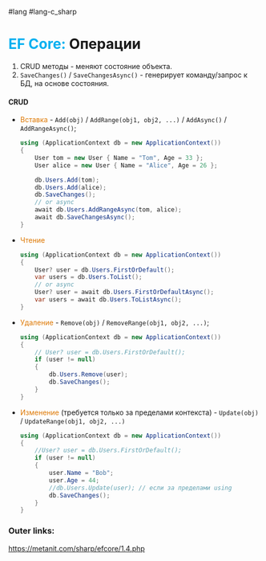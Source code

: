 #lang #lang-c_sharp

# <font color="#00b0f0">EF Core:</font> Операции

1. CRUD методы - меняют состояние объекта.
2. `SaveChanges()` / `SaveChangesAsync()` - генерирует команду/запрос к БД, на основе состояния.

#### CRUD
- <font color="#de7802">Вставка</font> - `Add(obj)` / `AddRange(obj1, obj2, ...)` / `AddAsync()` / `AddRangeAsync()`;
	```csharp
	using (ApplicationContext db = new ApplicationContext())
	{
	    User tom = new User { Name = "Tom", Age = 33 };
	    User alice = new User { Name = "Alice", Age = 26 };

	    db.Users.Add(tom);
	    db.Users.Add(alice);
	    db.SaveChanges();
		// or async
		await db.Users.AddRangeAsync(tom, alice);
	    await db.SaveChangesAsync();
	}
	```

- <font color="#de7802">Чтение</font>
	```csharp
	using (ApplicationContext db = new ApplicationContext())
	{
		User? user = db.Users.FirstOrDefault();
	    var users = db.Users.ToList();
	    // or async
	    User? user = await db.Users.FirstOrDefaultAsync();
	    var users = await db.Users.ToListAsync();
	}
	```

- <font color="#de7802">Удаление</font> - `Remove(obj)` / `RemoveRange(obj1, obj2, ...)`;
	```csharp
	using (ApplicationContext db = new ApplicationContext())
	{
	    // User? user = db.Users.FirstOrDefault();
	    if (user != null)
	    {
	        db.Users.Remove(user);
	        db.SaveChanges();
	    }
	}
	```

- <font color="#de7802">Изменение</font> (требуется только за пределами контекста) - `Update(obj)` / `UpdateRange(obj1, obj2, ...)`
	```csharp
	using (ApplicationContext db = new ApplicationContext())
	{
	    //User? user = db.Users.FirstOrDefault();
	    if (user != null)
	    {
	        user.Name = "Bob";
	        user.Age = 44;
	        //db.Users.Update(user); // если за пределами using
	        db.SaveChanges();
	    }    
	}
	```


### Outer links:
https://metanit.com/sharp/efcore/1.4.php